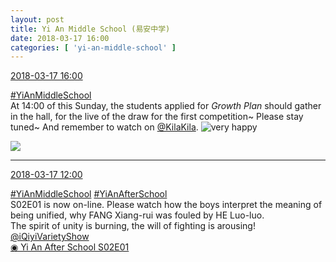 ```yaml
---
layout: post
title: Yi An Middle School (易安中学)
date: 2018-03-17 16:00
categories: [ 'yi-an-middle-school' ]
---
```


<div class="weibo-info">
  <a href="https://weibo.com/6074218720/G7NBwkkTa">2018-03-17 16:00</a>
</div>

[#YiAnMiddleSchool](https://weibo.com/p/100808e5c67e0668537d4caddefd946dcff208/super_index)  
At 14:00 of this Sunday, the students applied for *Growth Plan* should gather in the hall, for the live of the draw for the first competition~ Please stay tuned~ And remember to watch on [@KilaKila](https://weibo.com/u/5990184179). ![very happy](https://img.t.sinajs.cn/t4/appstyle/expression/ext/normal/58/mb_org.gif)

<!-- more -->

<a href="//wx1.sinaimg.cn/mw690/006D4NLGly1fpfuf947vyj30sg0jc1ee.jpg">
  <img class="weibo-pic-preview-h" src="//wx1.sinaimg.cn/orj360/006D4NLGly1fpfuf947vyj30sg0jc1ee.jpg" />
</a>

---

<div class="weibo-info">
  <a href="https://weibo.com/6074218720/G7M28zBnd">2018-03-17 12:00</a>
</div>

[#YiAnMiddleSchool](https://weibo.com/p/100808e5c67e0668537d4caddefd946dcff208/super_index) [#YiAnAfterSchool](https://weibo.com/p/100808f57cd722476872700a5522853faa7576)  
S02E01 is now on-line. Please watch how the boys interpret the meaning of being unified, why FANG Xiang-rui was fouled by HE Luo-luo.  
The spirit of unity is burning, the will of fighting is arousing!  
[@iQiyiVarietyShow](https://weibo.com/qiyizongyi)  
[◉ Yi An After School S02E01](http://www.iqiyi.com/v_19rrbdsxj8.html)
